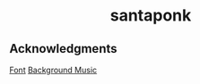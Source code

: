 <div align="center">
  <h1>santaponk</h1>
</div>

## Acknowledgments

[Font](https://github.com/SorkinType/Atomic-Age)
[Background Music](https://www.youtube.com/watch?v=Tp_0oMPGBZs)
